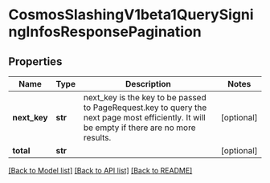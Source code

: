 # CosmosSlashingV1beta1QuerySigningInfosResponsePagination

## Properties
Name | Type | Description | Notes
------------ | ------------- | ------------- | -------------
**next_key** | **str** | next_key is the key to be passed to PageRequest.key to query the next page most efficiently. It will be empty if there are no more results. | [optional] 
**total** | **str** |  | [optional] 

[[Back to Model list]](../README.md#documentation-for-models) [[Back to API list]](../README.md#documentation-for-api-endpoints) [[Back to README]](../README.md)

